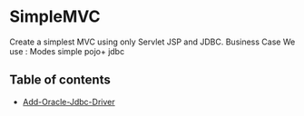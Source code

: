SimpleMVC
=========

Create a simplest MVC using only Servlet JSP and JDBC.
Business Case 
We use :
Modes simple pojo+ jdbc
## Table of contents
- [Add-Oracle-Jdbc-Driver](https://github.com/agileconsulting/SimpleMVC/wiki/Add-Oracle-Jdbc-Driver)
